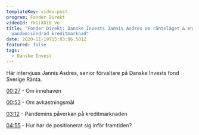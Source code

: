 ```yaml
---
templateKey: video-post
program: Fonder Direkt
videoId: rkGiXDi0_Vo
title: "Fonder Direkt: Danske Invests Jannis Asdres om ränteläget & en
  pandemisöndrad kreditmarknad"
date: 2020-11-19T15:03:06.501Z
featured: false
tags:
  - Danske Invest
---
```

<!--StartFragment-->

Här intervjuas Jannis Asdres, senior förvaltare på Danske Invests fond Sverige Ränta. 

[00:27](https://www.youtube.com/watch?v=rkGiXDi0_Vo&t=27s) - Om innehaven 

[00:53](https://www.youtube.com/watch?v=rkGiXDi0_Vo&t=53s) - Om avkastningsmål 

[03:12](https://www.youtube.com/watch?v=rkGiXDi0_Vo&t=192s) - Pandemins påverkan på kreditmarknaden 

[04:55](https://www.youtube.com/watch?v=rkGiXDi0_Vo&t=295s) - Hur har de positionerat sig inför framtiden?

<!--EndFragment-->